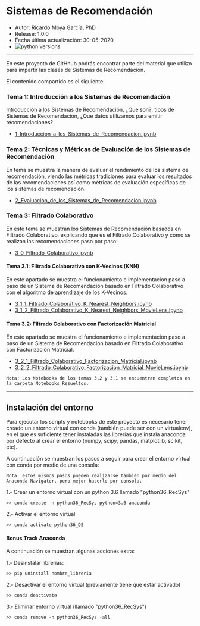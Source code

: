 # Sistemas de Recomendación

* Autor: Ricardo Moya García, PhD
* Release: 1.0.0
* Fecha última actualización: 30-05-2020
* ![python versions](https://img.shields.io/badge/python-3.6%2C%203.7-blue.svg)


<hr>

En este proyecto de GitHhub podrás encontrar parte del material que utilizo para impartir las clases de Sistemas de Recomendación.



El contenido compartido es el siguiente:


### Tema 1: Introducción a los Sistemas de Recomendación

Introducción a los Sistemas de Recomendación, ¿Que son?, tipos de Sistemas de Recomendación, ¿Que datos utilizamos para emitir recomendaciones?

- [1_Introduccion_a_los_Sistemas_de_Recomendacion.ipynb](https://github.com/RicardoMoya/Recommender_Systems_-Python-/blob/main/1_Introduccion_a_los_Sistemas_de_Recomendacion.ipynb)


### Tema 2: Técnicas y Métricas de Evaluación de los Sistemas de Recomendación

En tema se muestra la manera de evaluar el rendimiento de los sistema de recomendación, viendo las métricas tradiciones para evaluar los resultados de las recomendaciones así como métricas de evaluación específicas de los sistemas de recomendación. 

- [2_Evaluacion_de_los_Sistemas_de_Recomendacion.ipynb](https://github.com/RicardoMoya/Recommender_Systems_-Python-/blob/main/2_Evaluacion_de_los_Sistemas_de_Recomendacion.ipynb)


### Tema 3: Filtrado Colaborativo

En este tema se muestran los Sistemas de Recomendación basados en Filtrado Colaborativo, explicando que es el Filtrado Colaborativo y como se realizan las recomendaciones paso por paso:

- [3_0_Filtrado_Colaborativo.ipynb](https://github.com/RicardoMoya/Recommender_Systems_-Python-/blob/main/3_0_Filtrado_Colaborativo.ipynb)

#### Tema 3.1: Filtrado Colaborativo con K-Vecinos (KNN)

En este apartado se muestra el funcionamiento e implementación paso a paso de un Sistema de Recomendación basado en Filtrado Colaborativo con el algoritmo de aprendizaje de los K-Vecinos.

- [3_1_1_Filtrado_Colaborativo_K_Nearest_Neighbors.ipynb](https://github.com/RicardoMoya/Recommender_Systems_-Python-/blob/main/3_1_1_Filtrado_Colaborativo_K_Nearest_Neighbors.ipynb)
- [3_1_2_Filtrado_Colaborativo_K_Nearest_Neighbors_MovieLens.ipynb](https://github.com/RicardoMoya/Recommender_Systems_-Python-/blob/main/3_1_2_Filtrado_Colaborativo_K_Nearest_Neighbors_MovieLens.ipynb)

#### Tema 3.2: Filtrado Colaborativo con Factorización Matricial

En este apartado se muestra el funcionamiento e implementación paso a paso de un Sistema de Recomendación basado en Filtrado Colaborativo con Factorización Matricial.

- [3_2_1_Filtrado_Colaborativo_Factorizacion_Matricial.ipynb](https://github.com/RicardoMoya/Recommender_Systems_-Python-/blob/main/3_2_1_Filtrado_Colaborativo_Factorizacion_Matricial.ipynb)
- [3_2_2_Filtrado_Colaborativo_Factorizacion_Matricial_MovieLens.ipynb](https://github.com/RicardoMoya/Recommender_Systems_-Python-/blob/main/3_2_2_Filtrado_Colaborativo_Factorizacion_Matricial_MovieLens.ipynb)


`Nota: Los Notebooks de los temas 3.2 y 3.1 se encuentran completos en la carpeta Notebooks_Resueltos.`

<hr>

## Instalación del entorno

Para ejecutar los scripts y notebooks de este proyecto es necesario tener creado un entorno virtual con conda (también puede ser con un virtualenv), en el que es suficiente tener instaladas las librerías que instala anaconda por defecto al crear el entorno (numpy, scipy, pandas, matplotlib, scikit, etc).

A continuación se muestran los pasos a seguir para crear el entorno virtual con conda por medio de una consola:

`Nota: estos mismos pasos pueden realizarse también por medio del Anaconda Navigator, pero mejor hacerlo por consola.`

1.- Crear un entorno virtual con un python 3.6 llamado "python36_RecSys"

```
>> conda create -n python36_RecSys python=3.6 anaconda
```

2.- Activar el entorno virtual

```
>> conda activate python36_DS
```

#### Bonus Track Anaconda

A continuación se muestran algunas acciones extra:

1.- Desinstalar librerías:

```
>> pip uninstall nombre_libreria
```

2.- Desactivar el entorno virtual (previamente tiene que estar activado)

```
>> conda deactivate
```

3.- Eliminar entorno virtual (llamado "python36_RecSys")

```
>> conda remove -n python36_RecSys -all
```